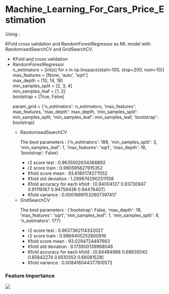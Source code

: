 
# Machine_Learning_For_Cars_Price_Estimation

<p> Using :</p> KFold cross validation and RandomForestRegressor as ML model with RandomisedSearchCV and GridSearchCV.

<ul>
  <li>KFold and cross validation</li>
  <li>RandomForestRegressor</li>
  n_estimators = [int(x) for x in np.linspace(start=100, stop=200, num=10)] </br>
  max_features = [None, 'auto', 'sqrt']</br>
  max_depth = [10, 14, 18]</br>
  min_samples_split = [2, 3, 4]</br>
  min_samples_leaf = [1, 2]</br>
  bootstrap = [True, False]</br>

param_grid = {'n_estimators': n_estimators,
'max_features': max_features,
'max_depth': max_depth,
'min_samples_split': min_samples_split,
'min_samples_leaf': min_samples_leaf,
'bootstrap': bootstrap}

  <ul>
    <li>RandomisedSearchCV</li>
  <p>The best parameters  : {'n_estimators': 188, 'min_samples_split': 3, 'min_samples_leaf': 1, 'max_features': 'sqrt', 'max_depth': 18, 'bootstrap': False}</p>
  <ul>
    <li>r2 score test : 0.9635002634366892</li>
    <li>r2 score train : 0.990595627915352</li>
    <li>Kfold score mean : 93.6180174277052</li>
    <li>Kfold std deviation : 1.2996742902511158</li>
    <li>Kfold accuracy for each kfold : [0.94004127 0.93730947 0.91119167 0.94759439 0.94476407]</li>
    <li>Kfold variance : 0.00016891532607397417</li>
  </ul>
    <li>GridSearchCV</li>
  <p>The best parameters : {'bootstrap': False, 'max_depth': 18, 'max_features': 'sqrt', 'min_samples_leaf': 1, 'min_samples_split': 4, 'n_estimators': 177}</p>
  <ul>
    <li>r2 score test : 0.9637362114332027</li>
    <li>r2 score train : 0.9869405252800916</li>
    <li>Kfold score mean : 93.0294724497663</li>
    <li>Kfold std deviation : 9.173900139968046</li>
    <li>Kfold accuracy for each kfold : [0.84484988 0.68635042 0.85842274 0.6510353  0.66081528]</li>
    <li>Kfold variance : 0.008416044377810572</li>
  </ul>
  </ul>
</ul>

<h3>Feature Importance</h3>
<img src='https://user-images.githubusercontent.com/34131539/109364713-ad6a1880-788f-11eb-8ce6-f92a45c1b38f.PNG'>
